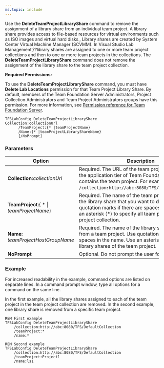 ```yaml
---
ms.topic: include
---
```


Use the **DeleteTeamProjectLibraryShare** command to remove the
assignment of a library share from an individual team project. A library
share provides access to file-based resources for virtual environments
such as ISO images and virtual hard disks., Library shares are created
by System Center Virtual Machine Manager (SCVMM). In Visual Studio Lab
Management,??library shares are assigned to one or more team project
collections and then to one or more team projects in the collections.
The **DeleteTeamProjectLibraryShare** command does not remove the
assignment of the library share to the team project collection.

**Required Permissions:**

To use the **DeleteTeamProjectLibraryShare** command, you must have
**Delete Lab Locations** permission for that Team Project Library Share.
By default, members of the Team Foundation Server Administrators,
Project Collection Administrators and Team Project Administrators groups
have this permission. For more information, see [Permission reference for Team Foundation Server](/vsts/security/permissions.md).


    TFSLabConfig DeleteTeamProjectLibraryShare
    Collection:collectionUrl
          /TeamProject:{* |teamProjectName}
          /Name:{* |teamProjectLibraryShareName}
          [/NoPrompt]


### Parameters

| Option | Description |
| --- | --- |
| **Collection**:*collectionUrl* | Required. The URL of the team project collection on the application tier of Team Foundation Server that contains the team project. For example, ```/collection:http://abc:8080/TFS/DefaultCollection```.  |
| **TeamProject:**{ * &#124; *teamProjectName*} | Required. The name of the team project that contains the library share that you want to delete. Use quotation marks if there are spaces in the name. Use an asterisk (*) to specify all team projects in the team project collection. |
| **Name:** *teamProjectHostGroupName* | Required. The name of the library share to delete from a team project. Use quotation marks if there are spaces in the name. Use an asterisk (*) to specify all library shares of the team project. |
| **NoPrompt** | Optional. Do not prompt the user for confirmation. |


### Example

For increased readability in the example, command options are listed on
separate lines. In a command prompt window, type all options for a
command on the same line.

In the first example, all the library shares assigned to each of the
team project in the team project collection are removed. In the second
example, one library share is removed from a specific team project.

    REM First example
    TFSLabConfig DeleteTeamProjectLibraryShare
        /collection:http://abc:8080/TFS/DefaultCollection
        /teamProject:*
        /name:*

    REM Second example
    TFSLabConfig DeleteTeamProjectLibraryShare
        /collection:http://abc:8080/TFS/DefaultCollection
        /teamProject:Project1
        /name:ls1

